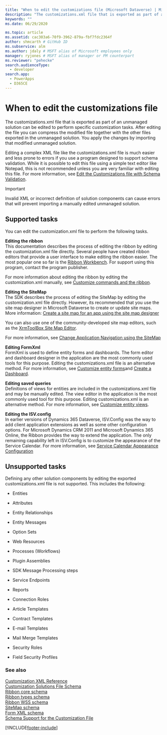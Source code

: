 ```yaml
---
title: "When to edit the customizations file (Microsoft Dataverse) | Microsoft Docs"
description: "The customizations.xml file that is exported as part of an unmanaged solution can be edited to perform specific customization tasks. After editing the file you can compress the modified file together with the other files exported in the unmanaged solution. You apply the changes by importing that modified unmanaged solution."
keywords: ""
ms.date: 06/29/2020

ms.topic: article
ms.assetid: cac303a6-70f9-3962-879a-fbf7fdc2364f
author: shmcarth # GitHub ID
ms.subservice: alm
ms.author: jdaly # MSFT alias of Microsoft employees only
manager: ryjones # MSFT alias of manager or PM counterpart
ms.reviewer: "pehecke"
search.audienceType: 
  - developer
search.app: 
  - PowerApps
  - D365CE
---
```


# When to edit the customizations file

The customizations.xml file that is exported as part of an unmanaged solution can be edited to perform specific customization tasks. After editing the file you can compress the modified file together with the other files exported in the unmanaged solution. You apply the changes by importing that modified unmanaged solution.  
  
 Editing a complex XML file like the customizations.xml file is much easier and less prone to errors if you use a program designed to support schema validation. While it is possible to edit this file using a simple text editor like Notepad, this is not recommended unless you are very familiar with editing this file. For more information, see [Edit the Customizations file with Schema Validation](/powerapps/developer/model-driven-apps/edit-customizations-xml-file-schema-validation).
  
> [!IMPORTANT]
> Invalid XML or incorrect definition of solution components can cause errors that will prevent importing a manually edited unmanaged solution.  
  
## Supported tasks  
 You can edit the customization.xml file to perform the following tasks.  
  
 **Editing the ribbon**  
 This documentation describes the process of editing the ribbon by editing the customization.xml file directly. Several people have created ribbon editors that provide a user interface to make editing the ribbon easier. The most popular one so far is the [Ribbon Workbench](https://www.develop1.net/public/rwb/ribbonworkbench.aspx). For support using this program, contact the program publisher.  
  
 For more information about editing the ribbon by editing the customization.xml manually, see [Customize commands and the ribbon](/powerapps/developer/model-driven-apps/customize-commands-ribbon).  
  
 **Editing the SiteMap**  
 The SDK describes the process of editing the SiteMap by editing the customization.xml file directly. However, its recommended that you use the site map designer in Microsoft Dataverse to create or update site maps. More information: [Create a site map for an app using the site map designer](/powerapps/maker/model-driven-apps/create-site-map-app)
  
 You can also use one of the community-developed site map editors, such as the [XrmToolBox Site Map Editor](https://www.xrmtoolbox.com/plugins/MsCrmTools.SiteMapEditor/).   
  
 For more information, see [Change Application Navigation using the SiteMap](/dynamics365/customer-engagement/developer/customize-dev/change-application-navigation-using-sitemap) 
 
  
 **Editing FormXml**  
 FormXml is used to define entity forms and dashboards. The form editor and dashboard designer in the application are the most commonly used tools for this purpose. Editing the customizations.xml file is an alternative method. For more information, see [Customize entity forms](/powerapps/developer/model-driven-apps/customize-entity-forms)and [Create a Dashboard](/powerapps/developer/model-driven-apps/create-dashboard).
  
 **Editing saved queries**  
 Definitions of views for entities are included in the customizations.xml file and may be manually edited. The view editor in the application is the most commonly used tool for this purpose. Editing customizations.xml is an alternative method. For more information, see [Customize entity views](/powerapps/developer/model-driven-apps/customize-entity-views).
  
 **Editing the ISV.config**  
 In earlier versions of Dynamics 365 Dataverse, ISV.Config was the way to add client application extensions as well as some other configuration options. For Microsoft Dynamics CRM 2011 and Microsoft Dynamics 365 Online, the Ribbon provides the way to extend the application. The only remaining capability left in ISV.Config is to customize the appearance of the Service Calendar. For more information, see [Service Calendar Appearance Configuration](/dynamics365/customer-engagement/developer/customize-dev/service-calendar-appearance-configuration)
  
## Unsupported tasks  
 Defining any other solution components by editing the exported customizations.xml file is not supported. This includes the following:  
  
-   Entities  
  
-   Attributes  
  
-   Entity Relationships  
  
-   Entity Messages  
  
-   Option Sets  
  
-   Web Resources  
  
-   Processes (Workflows)  
  
-   Plugin Assemblies  
  
-   SDK Message Processing steps  
  
-   Service Endpoints  
  
-   Reports  
  
-   Connection Roles  
  
-   Article Templates  
  
-   Contract Templates  
  
-   E-mail Templates  
  
-   Mail Merge Templates  
  
-   Security Roles  
  
-   Field Security Profiles  
  
### See also  
 [Customization XML Reference](/powerapps/developer/model-driven-apps/customization-xml-reference)  
 [Customization Solutions File Schema](/powerapps/developer/common-data-service/customization-solutions-file-schema)  
 [Ribbon core schema](/powerapps/developer/model-driven-apps/ribbon-core-schema)  
 [Ribbon types schema](/powerapps/developer/model-driven-apps/ribbon-types-schema)  
 [Ribbon WSS schema](/powerapps/developer/model-driven-apps/ribbon-wss-schema)  
 [SiteMap schema](/dynamics365/customer-engagement/developer/customize-dev/sitemap-schema)  
 [Form XML schema](/powerapps/developer/model-driven-apps/form-xml-schema)  
 [Schema Support for the Customization File](/powerapps/developer/model-driven-apps/edit-customizations-xml-file-schema-validation)


[!INCLUDE[footer-include](../includes/footer-banner.md)]